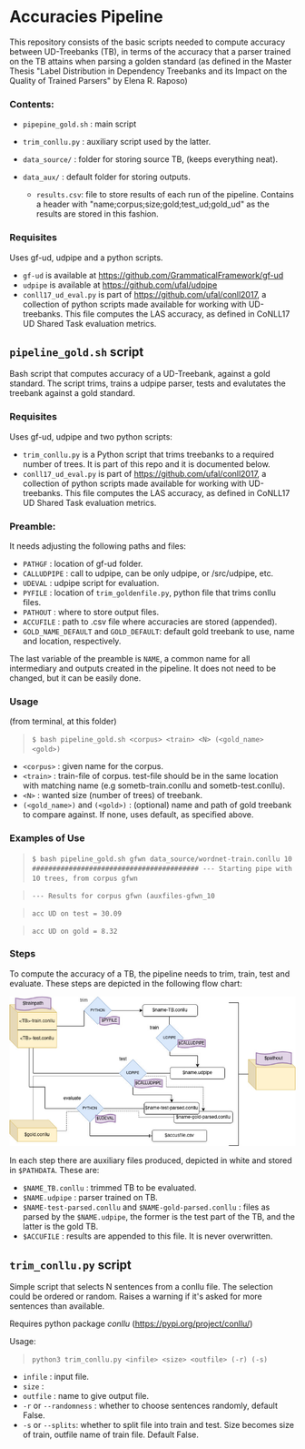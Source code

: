 # Accuracies Pipeline
This repository consists of the basic scripts needed to compute accuracy between UD-Treebanks (TB), in terms of the accuracy that a parser trained on the TB attains when parsing a golden standard (as defined in the Master Thesis "Label Distribution in Dependency Treebanks and its Impact on the Quality of Trained Parsers" by Elena R. Raposo)

### Contents:
- `pipepine_gold.sh` : main script
- `trim_conllu.py` : auxiliary script used by the latter.
- `data_source/` : folder for storing source TB, (keeps everything neat).
    
- `data_aux/` : default folder for storing outputs.
    - `results.csv`: file to store results of each run of the pipeline. Contains a header with "name;corpus;size;gold;test_ud;gold_ud" as the results are stored in this fashion.

### Requisites
Uses gf-ud, udpipe and a python scripts.
- `gf-ud` is available at https://github.com/GrammaticalFramework/gf-ud
- `udpipe` is available at https://github.com/ufal/udpipe
- `conll17_ud_eval.py` is part of https://github.com/ufal/conll2017, a collection of python scripts made available for working with UD-treebanks. This file computes the LAS accuracy, as defined in CoNLL17 UD Shared Task evaluation metrics.

## `pipeline_gold.sh` script

Bash script that computes accuracy of a UD-Treebank, against a gold standard. The script trims, trains a udpipe parser, tests and evalutates the treebank against a gold standard.

### Requisites
Uses gf-ud, udpipe and two python scripts:
- `trim_conllu.py` is a Python script that trims treebanks to a required number of trees. It is part of this repo and it is documented below.
- `conll17_ud_eval.py` is part of https://github.com/ufal/conll2017, a collection of python scripts made available for working with UD-treebanks. This file computes the LAS accuracy, as defined in CoNLL17 UD Shared Task evaluation metrics.


### Preamble:
It needs adjusting the following paths and files:

- `PATHGF` : location of gf-ud folder.
- `CALLUDPIPE` : call to udpipe, can be only udpipe, or /src/udpipe, etc.
- `UDEVAL` : udpipe script for evaluation.
- `PYFILE` : location of `trim_goldenfile.py`, python file that trims conllu files.
- `PATHOUT` : where to store  output files.
- `ACCUFILE` : path to .csv file where accuracies are stored (appended).
- `GOLD_NAME_DEFAULT` and `GOLD_DEFAULT`: default gold treebank to use, name and location, respectively.

The last variable of the preamble is `NAME`, a common name for all intermediary and outputs created in the pipeline. It does not need to be changed, but it can be easily done.

### Usage
(from terminal, at this folder)
>`$ bash pipeline_gold.sh <corpus> <train> <N> (<gold_name> <gold>)`

- `<corpus>` : given name for the corpus.
- `<train>` : train-file of corpus. test-file should be in the same location with matching name (e.g sometb-train.conllu and sometb-test.conllu).
- `<N>` : wanted size (number of trees) of treebank.
- `(<gold_name>)` and `(<gold>)` : (optional) name and path of gold treebank to compare against. If none, uses default, as specified above.

### Examples of Use
> `$ bash pipeline_gold.sh gfwn data_source/wordnet-train.conllu 10`
>`#########################################
            --- Starting pipe with 10 trees, from corpus gfwn`

> `--- Results for corpus gfwn (auxfiles-gfwn_10`

> `acc UD on test = 30.09`

> `acc UD on gold = 8.32`

### Steps
To compute the accuracy of a TB, the pipeline needs to trim, train, test and evaluate. These steps are depicted in the following flow chart:

![](flowchart.jpg)

In each step there are auxiliary files produced, depicted in white and stored in `$PATHDATA`. These are:

- `$NAME_TB.conllu` : trimmed TB to be evaluated.
- `$NAME.udpipe` : parser trained on TB.
- `$NAME-test-parsed.conllu` and `$NAME-gold-parsed.conllu` : files as parsed by the `$NAME.udpipe`, the former is the test part of the TB, and the latter is the gold TB.
- `$ACCUFILE` : results are appended to this file. It is never overwritten.

## `trim_conllu.py` script
Simple script that selects N sentences from a conllu file. The selection could be ordered or random. Raises a warning if it's asked for more sentences than available.

Requires python package _conllu_ (https://pypi.org/project/conllu/)

Usage:
> `python3 trim_conllu.py <infile> <size> <outfile> (-r) (-s)`

- `infile` : input file.
- `size` :
- `outfile` : name to give output file. 
- `-r` or `--randomness` : whether to choose sentences randomly, default False.
- `-s` or `--splits`: whether to split file into train and test. Size becomes size of train, outfile name of train file. Default False.

